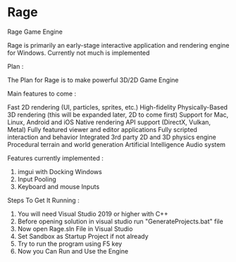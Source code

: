 # Rage
Rage Game Engine

Rage is primarily an early-stage interactive application and rendering engine for Windows. Currently not much is implemented


Plan :

The Plan for Rage is to make powerful 3D/2D Game Engine

Main features to come :

Fast 2D rendering (UI, particles, sprites, etc.)
High-fidelity Physically-Based 3D rendering (this will be expanded later, 2D to come first)
Support for Mac, Linux, Android and iOS
Native rendering API support (DirectX, Vulkan, Metal)
Fully featured viewer and editor applications
Fully scripted interaction and behavior
Integrated 3rd party 2D and 3D physics engine
Procedural terrain and world generation
Artificial Intelligence
Audio system

Features currently implemented :

1) imgui with Docking Windows
2) Input Pooling
3) Keyboard and mouse Inputs

Steps To Get It Running :

1) You will need Visual Studio 2019 or higher with C++
2) Before opening solution in visual studio run "GenerateProjects.bat" file
3) Now open Rage.sln File in Visual Studio
4) Set Sandbox as Startup Project if not already
5) Try to run the program using F5 key 
6) Now you Can Run and Use the Engine




